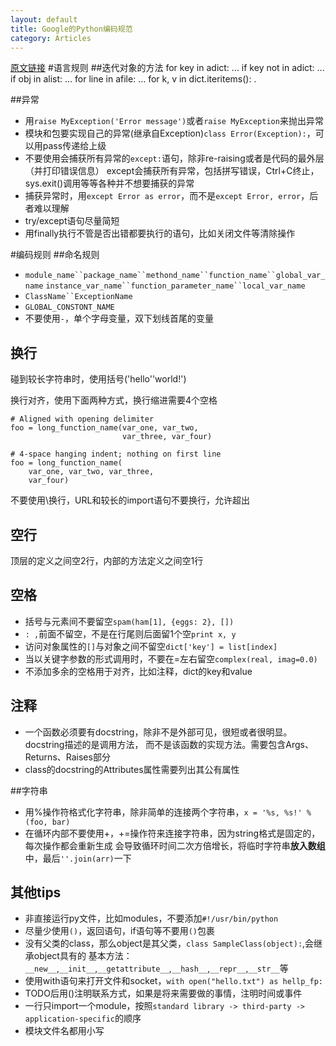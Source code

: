 ```yaml
---
layout: default
title: Google的Python编码规范
category: Articles
---
```

[原文链接](http://google-styleguide.googlecode.com/svn/trunk/pyguide.html)
#语言规则
##迭代对象的方法
    for key in adict: ...
    if key not in adict: ...
    if obj in alist: ...
    for line in afile: ...
    for k, v in dict.iteritems(): .

##异常
+ 用`raise MyException('Error message')`或者`raise MyException`来抛出异常
+ 模块和包要实现自己的异常(继承自Exception)`class Error(Exception):`，可以用pass传递给上级
+ 不要使用会捕获所有异常的`except:`语句，除非re-raising或者是代码的最外层（并打印错误信息）
except会捕获所有异常，包括拼写错误，Ctrl+C终止，sys.exit()调用等等各种并不想要捕获的异常
+ 捕获异常时，用`except Error as error`，而不是`except Error, error`，后者难以理解
+ try/except语句尽量简短
+ 用finally执行不管是否出错都要执行的语句，比如关闭文件等清除操作

#编码规则
##命名规则
+ `module_name``package_name``methond_name``function_name``global_var_name`
`instance_var_name``function_parameter_name``local_var_name`
+ `ClassName``ExceptionName`
+ `GLOBAL_CONSTONT_NAME`
+ 不要使用`-`，单个字母变量，双下划线首尾的变量


## 换行
碰到较长字符串时，使用括号('hello''world!')

换行对齐，使用下面两种方式，换行缩进需要4个空格

    # Aligned with opening delimiter
    foo = long_function_name(var_one, var_two,
                             var_three, var_four)
    
    # 4-space hanging indent; nothing on first line
    foo = long_function_name(
        var_one, var_two, var_three,
        var_four)

不要使用\\换行，URL和较长的import语句不要换行，允许超出

## 空行
顶层的定义之间空2行，内部的方法定义之间空1行

## 空格
+ 括号与元素间不要留空`spam(ham[1], {eggs: 2}, [])`
+ `: ,`前面不留空，不是在行尾则后面留1个空`print x, y`
+ 访问对象属性的`[]`与对象之间不留空`dict['key'] = list[index]`
+ 当以关键字参数的形式调用时，不要在=左右留空`complex(real, imag=0.0)`
+ 不添加多余的空格用于对齐，比如注释，dict的key和value

## 注释
+ 一个函数必须要有docstring，除非不是外部可见，很短或者很明显。docstring描述的是调用方法，
而不是该函数的实现方法。需要包含Args、Returns、Raises部分
+ class的docstring的Attributes属性需要列出其公有属性

##字符串
+ 用%操作符格式化字符串，除非简单的连接两个字符串，`x = '%s, %s!' % (foo, bar)`
+ 在循环内部不要使用+，+=操作符来连接字符串，因为string格式是固定的，每次操作都会重新生成
会导致循环时间二次方倍增长，将临时字符串**放入数组**中，最后`''.join(arr)`一下



## 其他tips
+ 非直接运行py文件，比如modules，不要添加`#!/usr/bin/python`
+ 尽量少使用`()`，返回语句，if语句等不要用`()`包裹
+ 没有父类的class，那么object是其父类，`class SampleClass(object):`,会继承object具有的
基本方法：`__new__`,`__init__`,`__getattribute__`,`__hash__`,`__repr__`,`__str__`等
+ 使用with语句来打开文件和socket，`with open("hello.txt") as hellp_fp:`
+ TODO后用()注明联系方式，如果是将来需要做的事情，注明时间或事件
+ 一行只import一个module，按照`standard library -> third-party -> application-specific`的顺序
+ 模块文件名都用小写

